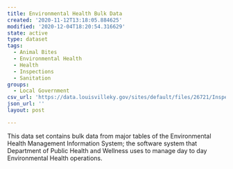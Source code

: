 ```yaml
---
title: Environmental Health Bulk Data
created: '2020-11-12T13:18:05.884625'
modified: '2020-12-04T18:20:54.316629'
state: active
type: dataset
tags:
  - Animal Bites
  - Environmental Health
  - Health
  - Inspections
  - Sanitation
groups:
  - Local Government
csv_url: 'https://data.louisvilleky.gov/sites/default/files/26721/Inspections.csv'
json_url: ''
layout: post

---
```

<p>This data set contains bulk data from major tables of the Environmental Health Management Information System; the software system that Department of Public Health and Wellness uses to manage day to day Environmental Health operations.</p>


